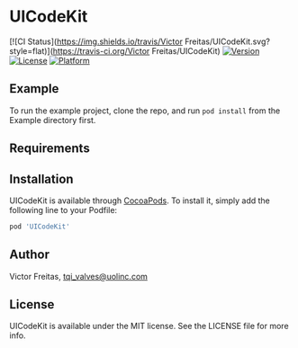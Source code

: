 # UICodeKit

[![CI Status](https://img.shields.io/travis/Victor Freitas/UICodeKit.svg?style=flat)](https://travis-ci.org/Victor Freitas/UICodeKit)
[![Version](https://img.shields.io/cocoapods/v/UICodeKit.svg?style=flat)](https://cocoapods.org/pods/UICodeKit)
[![License](https://img.shields.io/cocoapods/l/UICodeKit.svg?style=flat)](https://cocoapods.org/pods/UICodeKit)
[![Platform](https://img.shields.io/cocoapods/p/UICodeKit.svg?style=flat)](https://cocoapods.org/pods/UICodeKit)

## Example

To run the example project, clone the repo, and run `pod install` from the Example directory first.

## Requirements

## Installation

UICodeKit is available through [CocoaPods](https://cocoapods.org). To install
it, simply add the following line to your Podfile:

```ruby
pod 'UICodeKit'
```

## Author

Victor Freitas, tqi_valves@uolinc.com

## License

UICodeKit is available under the MIT license. See the LICENSE file for more info.
